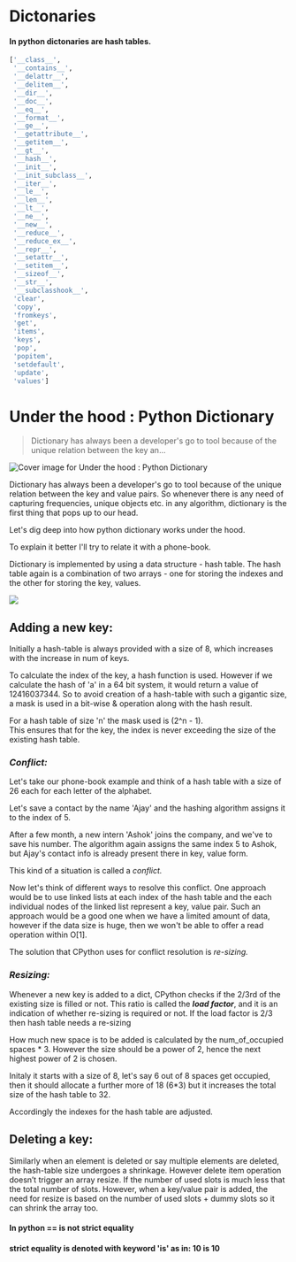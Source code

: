# Dictonaries

#### In python dictonaries are hash tables.


```py
['__class__',
 '__contains__',
 '__delattr__',
 '__delitem__',
 '__dir__',
 '__doc__',
 '__eq__',
 '__format__',
 '__ge__',
 '__getattribute__',
 '__getitem__',
 '__gt__',
 '__hash__',
 '__init__',
 '__init_subclass__',
 '__iter__',
 '__le__',
 '__len__',
 '__lt__',
 '__ne__',
 '__new__',
 '__reduce__',
 '__reduce_ex__',
 '__repr__',
 '__setattr__',
 '__setitem__',
 '__sizeof__',
 '__str__',
 '__subclasshook__',
 'clear',
 'copy',
 'fromkeys',
 'get',
 'items',
 'keys',
 'pop',
 'popitem',
 'setdefault',
 'update',
 'values']
```



# Under the hood : Python Dictionary

> Dictionary has always been a developer's go to tool because of the unique relation between the key an...

![Cover image for Under the hood : Python Dictionary](https://res.cloudinary.com/practicaldev/image/fetch/s--57ZfvZGb--/c_imagga_scale,f_auto,fl_progressive,h_420,q_auto,w_1000/https://dev-to-uploads.s3.amazonaws.com/i/nmsazv0iyivndokrfvi2.jpg)




Dictionary has always been a developer's go to tool because of the unique relation between the key and value pairs. So whenever there is any need of capturing frequencies, unique objects etc. in any algorithm, dictionary is the first thing that pops up to our head.

Let's dig deep into how python dictionary works under the hood.

To explain it better I'll try to relate it with a phone-book.

Dictionary is implemented by using a data structure - hash table. The hash table again is a combination of two arrays - one for storing the indexes and the other for storing the key, values.

![](https://res.cloudinary.com/practicaldev/image/fetch/s--r-Hk50vQ--/c_limit%2Cf_auto%2Cfl_progressive%2Cq_auto%2Cw_880/https://d33wubrfki0l68.cloudfront.net/3d138e7af1264833715e47967d2dbfa8c696fb7e/ee634/images/hash-tables/hash-table-cpython-structure-high-level.svg)

[](#adding-a-new-key)Adding a new key:
--------------------------------------

Initially a hash-table is always provided with a size of 8, which increases with the increase in num of keys.

To calculate the index of the key, a hash function is used. However if we calculate the hash of 'a' in a 64 bit system, it would return a value of 12416037344. So to avoid creation of a hash-table with such a gigantic size, a mask is used in a bit-wise & operation along with the hash result.

For a hash table of size 'n' the mask used is (2^n - 1).  
This ensures that for the key, the index is never exceeding the size of the existing hash table.

### [](#conflict)_Conflict:_

Let's take our phone-book example and think of a hash table with a size of 26 each for each letter of the alphabet.

Let's save a contact by the name 'Ajay' and the hashing algorithm assigns it to the index of 5.

After a few month, a new intern 'Ashok' joins the company, and we've to save his number. The algorithm again assigns the same index 5 to Ashok, but Ajay's contact info is already present there in key, value form.

This kind of a situation is called a _conflict._

Now let's think of different ways to resolve this conflict. One approach would be to use linked lists at each index of the hash table and the each individual nodes of the linked list represent a key, value pair. Such an approach would be a good one when we have a limited amount of data, however if the data size is huge, then we won't be able to offer a read operation within O\[1\].

The solution that CPython uses for conflict resolution is _re-sizing._

### [](#resizing)_Resizing:_

Whenever a new key is added to a dict, CPython checks if the 2/3rd of the existing size is filled or not. This ratio is called the _**load factor**_, and it is an indication of whether re-sizing is required or not. If the load factor is 2/3 then hash table needs a re-sizing

How much new space is to be added is calculated by the num\_of\_occupied spaces \* 3. However the size should be a power of 2, hence the next highest power of 2 is chosen.

Initaly it starts with a size of 8, let's say 6 out of 8 spaces get occupied, then it should allocate a further more of 18 (6\*3) but it increases the total size of the hash table to 32.

Accordingly the indexes for the hash table are adjusted.

[](#deleting-a-key)Deleting a key:
----------------------------------

Similarly when an element is deleted or say multiple elements are deleted, the hash-table size undergoes a shrinkage. However delete item operation doesn’t trigger an array resize. If the number of used slots is much less that the total number of slots. However, when a key/value pair is added, the need for resize is based on the number of used slots + dummy slots so it can shrink the array too.




#### In python == is not strict equality 
#### strict equality is denoted with keyword 'is' as in: 10 is 10

